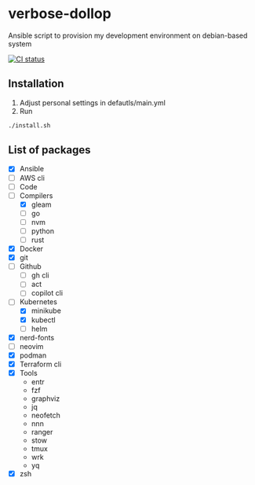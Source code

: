 # verbose-dollop

Ansible script to provision my development environment on debian-based system

[![CI status](https://github.com/pezzu/verbose-dollop/actions/workflows/ci.yml/badge.svg)](https://github.com/pezzu/verbose-dollop/actions/workflows/ci.yml)

## Installation

1. Adjust personal settings in defautls/main.yml
1. Run

```sh
./install.sh
```

## List of packages

- [x] Ansible
- [ ] AWS cli
- [ ] Code
- [ ] Compilers
  - [x] gleam
  - [ ] go
  - [ ] nvm
  - [ ] python
  - [ ] rust
- [x] Docker
- [x] git
- [ ] Github
  - [ ] gh cli
  - [ ] act
  - [ ] copilot cli
- [ ] Kubernetes
  - [x] minikube
  - [x] kubectl
  - [ ] helm
- [x] nerd-fonts
- [ ] neovim
- [x] podman
- [x] Terraform cli
- [x] Tools
  - entr
  - fzf
  - graphviz
  - jq
  - neofetch
  - nnn
  - ranger
  - stow
  - tmux
  - wrk
  - yq
- [x] zsh
